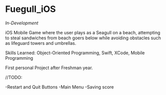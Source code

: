 # Fuegull_iOS

*In-Development*

iOS Mobile Game where the user plays as a Seagull on a beach, attempting to steal sandwiches from beach goers below while avoiding obstacles such as lifeguard towers and umbrellas.

Skills Learned: Object-Oriented Programming, Swift, XCode, Mobile Programming

First personal Project after Freshman year.

//TODO:

-Restart and Quit Buttons
-Main Menu
-Saving score




